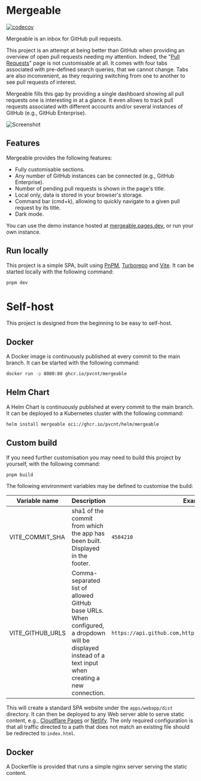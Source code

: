 # Mergeable

[![codecov](https://codecov.io/github/pvcnt/mergeable/graph/badge.svg?token=ZZN3FRNP86)](https://codecov.io/github/pvcnt/mergeable)

Mergeable is an inbox for GitHub pull requests.

This project is an attempt at being better than GitHub when providing an overview of open pull requests needing my attention.
Indeed, the "[Pull Requests](https://github.com/pulls)" page is not customisable at all.
It comes with four tabs associated with pre-defined search queries, that we cannot change.
Tabs are also inconvenient, as they requiring switching from one to another to see pull requests of interest.

Mergeable fills this gap by providing a single dashboard showing all pull requests one is interesting in at a glance.
It even allows to track pull requests associated with different accounts and/or several instances of GitHub (e.g., GitHub Enterprise).

![Screenshot](docs/screenshot.png)

## Features

Mergeable provides the following features:
* Fully customisable sections.
* Any number of GitHub instances can be connected (e.g., GitHub Enterprise).
* Number of pending pull requests is shown in the page's title.
* Local only, data is stored in your browser's storage.
* Command bar (cmd+k), allowing to quickly navigate to a given pull request by its title.
* Dark mode.

You can use the demo instance hosted at [mergeable.pages.dev](https://mergeable.pages.dev/), or run your own instance.

## Run locally

This project is a simple SPA, built using [PnPM](https://pnpm.io), [Turborepo](https://turbo.build/repo) and [Vite](https://vitejs.dev/).
It can be started locally with the following command:

```bash
pnpm dev
```

# Self-host

This project is designed from the beginning to be easy to self-host.

## Docker

A Docker image is continuously published at every commit to the main branch.
It can be started with the following command:

```bash
docker run -p 8080:80 ghcr.io/pvcnt/mergeable
```

## Helm Chart

A Helm Chart is continuously published at every commit to the main branch.
It can be deployed to a Kubernetes cluster with the following command:

```bash
helm install mergeable oci://ghcr.io/pvcnt/helm/mergeable
```

## Custom build

If you need further customisation you may need to build this project by yourself, with the following command:

```bash
pnpm build
```

The following environment variables may be defined to customise the build:

| Variable name | Description | Example |
|---------------|-------------|---------|
| VITE_COMMIT_SHA | sha1 of the commit from which the app has been built. Displayed in the footer. | `4584210` |
| VITE_GITHUB_URLS | Comma-separated list of allowed GitHub base URLs. When configured, a dropdown will be displayed instead of a text input when creating a new connection. | `https://api.github.com,https://git.mycompany.com/api/v3` |

This will create a standard SPA website under the `apps/webapp/dist` directory.
It can then be deployed to any Web server able to serve static content, e.g., [Cloudflare Pages](https://developers.cloudflare.com/pages/framework-guides/deploy-a-vite3-project/) or [Netlify](https://docs.netlify.com/integrations/frameworks/vite/).
The only required configuration is that all traffic directed to a path that does not match an existing file should be redirected to `index.html`.

## Docker

A Dockerfile is provided that runs a simple nginx server serving the static content.